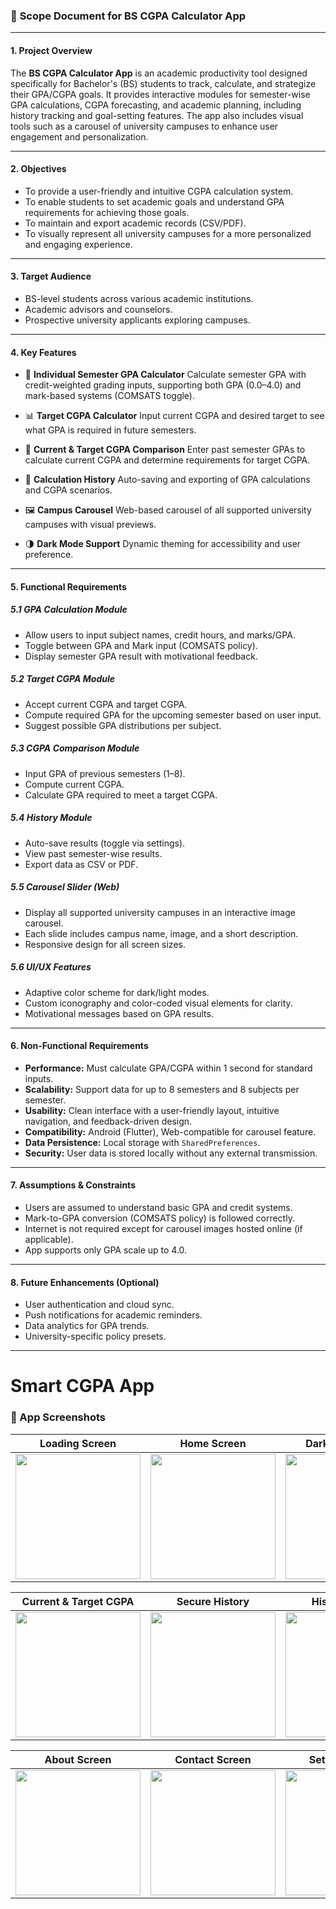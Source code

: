 

### 📄 **Scope Document for BS CGPA Calculator App**

---

#### **1. Project Overview**

The **BS CGPA Calculator App** is an academic productivity tool designed specifically for Bachelor's (BS) students to track, calculate, and strategize their GPA/CGPA goals. It provides interactive modules for semester-wise GPA calculations, CGPA forecasting, and academic planning, including history tracking and goal-setting features. The app also includes visual tools such as a carousel of university campuses to enhance user engagement and personalization.

---

#### **2. Objectives**

* To provide a user-friendly and intuitive CGPA calculation system.
* To enable students to set academic goals and understand GPA requirements for achieving those goals.
* To maintain and export academic records (CSV/PDF).
* To visually represent all university campuses for a more personalized and engaging experience.

---

#### **3. Target Audience**

* BS-level students across various academic institutions.
* Academic advisors and counselors.
* Prospective university applicants exploring campuses.

---

#### **4. Key Features**

* 🎯 **Individual Semester GPA Calculator**
  Calculate semester GPA with credit-weighted grading inputs, supporting both GPA (0.0–4.0) and mark-based systems (COMSATS toggle).

* 📊 **Target CGPA Calculator**
  Input current CGPA and desired target to see what GPA is required in future semesters.

* 🧮 **Current & Target CGPA Comparison**
  Enter past semester GPAs to calculate current CGPA and determine requirements for target CGPA.

* 📁 **Calculation History**
  Auto-saving and exporting of GPA calculations and CGPA scenarios.

* 🖼️ **Campus Carousel**
  Web-based carousel of all supported university campuses with visual previews.

* 🌗 **Dark Mode Support**
  Dynamic theming for accessibility and user preference.

---

#### **5. Functional Requirements**

##### 5.1 GPA Calculation Module

* Allow users to input subject names, credit hours, and marks/GPA.
* Toggle between GPA and Mark input (COMSATS policy).
* Display semester GPA result with motivational feedback.

##### 5.2 Target CGPA Module

* Accept current CGPA and target CGPA.
* Compute required GPA for the upcoming semester based on user input.
* Suggest possible GPA distributions per subject.

##### 5.3 CGPA Comparison Module

* Input GPA of previous semesters (1–8).
* Compute current CGPA.
* Calculate GPA required to meet a target CGPA.

##### 5.4 History Module

* Auto-save results (toggle via settings).
* View past semester-wise results.
* Export data as CSV or PDF.

##### 5.5 Carousel Slider (Web)

* Display all supported university campuses in an interactive image carousel.
* Each slide includes campus name, image, and a short description.
* Responsive design for all screen sizes.

##### 5.6 UI/UX Features

* Adaptive color scheme for dark/light modes.
* Custom iconography and color-coded visual elements for clarity.
* Motivational messages based on GPA results.

---

#### **6. Non-Functional Requirements**

* **Performance:** Must calculate GPA/CGPA within 1 second for standard inputs.
* **Scalability:** Support data for up to 8 semesters and 8 subjects per semester.
* **Usability:** Clean interface with a user-friendly layout, intuitive navigation, and feedback-driven design.
* **Compatibility:** Android (Flutter), Web-compatible for carousel feature.
* **Data Persistence:** Local storage with `SharedPreferences`.
* **Security:** User data is stored locally without any external transmission.

---

#### **7. Assumptions & Constraints**

* Users are assumed to understand basic GPA and credit systems.
* Mark-to-GPA conversion (COMSATS policy) is followed correctly.
* Internet is not required except for carousel images hosted online (if applicable).
* App supports only GPA scale up to 4.0.

---

#### **8. Future Enhancements (Optional)**

* User authentication and cloud sync.
* Push notifications for academic reminders.
* Data analytics for GPA trends.
* University-specific policy presets.

---
# Smart CGPA App  
### 📱 App Screenshots

| Loading Screen | Home Screen | Dark Mode Home | Individual CGPA | Target CGPA |
|----------------|-------------|----------------|------------------|-------------|
| <img src="https://github.com/user-attachments/assets/6d78c683-72c9-4d02-aa98-6f110796492c" width="200"/> | <img src="https://github.com/user-attachments/assets/c2a04ac7-ab72-47c7-8899-44d82cb82474" width="200"/> | <img src="https://github.com/user-attachments/assets/6f990307-4c8f-40b9-8db8-2f94aab7510c" width="200"/> | <img src="https://github.com/user-attachments/assets/46f7bfe6-e227-495e-9cea-4bb33fd2399a" width="200"/> | <img src="https://github.com/user-attachments/assets/ace70b82-d0a7-4756-b87e-01d899fa798f" width="200"/> |

| Current & Target CGPA | Secure History | History Screen | History Pages | Menu Screen |
|------------------------|----------------|----------------|----------------|-------------|
| <img src="https://github.com/user-attachments/assets/0e95ed29-031c-40c6-b4c7-8ebc42ac32ab" width="200"/> | <img src="https://github.com/user-attachments/assets/101d2a8f-f3b5-440f-b7a0-38de1f40d228" width="200"/> | <img src="https://github.com/user-attachments/assets/42747192-0966-498a-882b-2543f7166943" width="200"/> | <img src="https://github.com/user-attachments/assets/e43aaafe-c796-4ad6-8189-49cf73ba7e1e" width="200"/> | <img src="https://github.com/user-attachments/assets/aa2df431-dfc6-4cd2-a4f1-a3827cd94936" width="200"/> |

| About Screen | Contact Screen | Settings Screen | Policy Screen | Web Page |
|--------------|----------------|------------------|----------------|----------|
| <img src="https://github.com/user-attachments/assets/6959c2e6-5a3e-46df-8fa6-747d91a5e9fd" width="200"/> | <img src="https://github.com/user-attachments/assets/e8e27361-3019-4f7c-a0fd-e7d06bbd89f2" width="200"/> | <img src="https://github.com/user-attachments/assets/f87b323a-43a8-4121-b214-8774937cdb21" width="200"/> | <img src="https://github.com/user-attachments/assets/c9cec757-0d52-42fa-a035-3743bf14af12" width="200"/> | <img src="https://github.com/user-attachments/assets/983c44d3-54d9-42c9-87c8-8bbec2d76445" width="200"/> |






